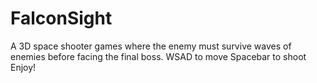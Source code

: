 # FalconSight
A 3D space shooter games where the enemy must survive waves of enemies before facing the final boss. 
WSAD to move
Spacebar to shoot
Enjoy! 
